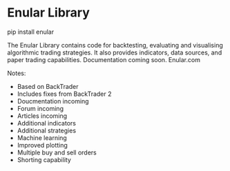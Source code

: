 # Enular Library
 
pip install enular

The Enular Library contains code for backtesting, evaluating and visualising algorithmic trading strategies. It also provides indicators, data sources, and paper trading capabilities. Documentation coming soon. Enular.com

Notes:
- Based on BackTrader
- Includes fixes from BackTrader 2
- Doucmentation incoming
- Forum incoming
- Articles incoming
- Additional indicators
- Additional strategies
- Machine learning
- Improved plotting
- Multiple buy and sell orders
- Shorting capability